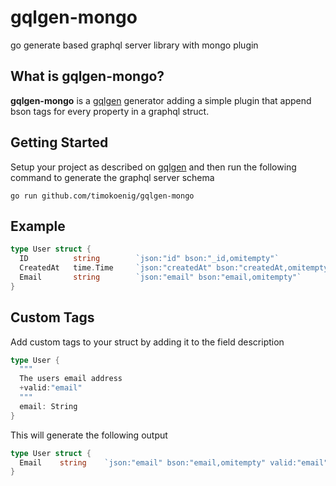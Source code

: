 # gqlgen-mongo

go generate based graphql server library with mongo plugin

## What is gqlgen-mongo?

**gqlgen-mongo** is a [gqlgen](https://github.com/99designs/gqlgen) generator adding a simple plugin that append bson tags for every property in a graphql struct.

## Getting Started

Setup your project as described on [gqlgen](https://gqlgen.com/getting-started/) and then run the following command to generate the graphql server schema

```
go run github.com/timokoenig/gqlgen-mongo
```

## Example

```go
type User struct {
  ID          string        `json:"id" bson:"_id,omitempty"`
  CreatedAt   time.Time     `json:"createdAt" bson:"createdAt,omitempty"`
  Email       string        `json:"email" bson:"email,omitempty"`
}
```

## Custom Tags

Add custom tags to your struct by adding it to the field description

```go
type User {
  """
  The users email address
  +valid:"email"
  """
  email: String
}
```

This will generate the following output

```go
type User struct {
  Email    string    `json:"email" bson:"email,omitempty" valid:"email"`
}
```

